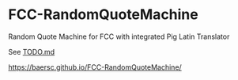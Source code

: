 # FCC-RandomQuoteMachine
Random Quote Machine for FCC with integrated Pig Latin Translator

See [TODO.md](TODO.md)

https://baersc.github.io/FCC-RandomQuoteMachine/
